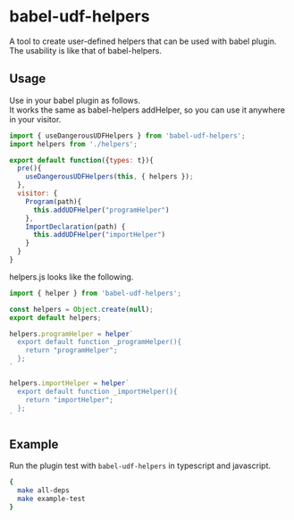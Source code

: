 # babel-udf-helpers

A tool to create user-defined helpers that can be used with babel plugin.  
The usability is like that of babel-helpers.  

## Usage

Use in your babel plugin as follows.  
It works the same as babel-helpers addHelper, so you can use it anywhere in your visitor.  

```js
import { useDangerousUDFHelpers } from 'babel-udf-helpers';
import helpers from './helpers';

export default function({types: t}){
  pre(){
    useDangerousUDFHelpers(this, { helpers });
  },
  visitor: {
    Program(path){
      this.addUDFHelper("programHelper")
    },
    ImportDeclaration(path) {
      this.addUDFHelper("importHelper")
    }
  }
}
```

helpers.js looks like the following.

```js
import { helper } from 'babel-udf-helpers';

const helpers = Object.create(null);
export default helpers;

helpers.programHelper = helper`
  export default function _programHelper(){
    return "programHelper";
  };
`

helpers.importHelper = helper`
  export default function _importHelper(){
    return "importHelper";
  };
`
```

## Example

Run the plugin test with `babel-udf-helpers` in typescript and javascript.

```bash
{
  make all-deps
  make example-test
}
```

